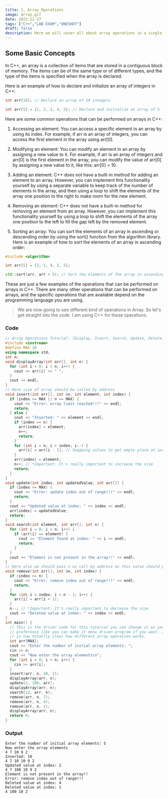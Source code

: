 ```yaml
---
title: 1. Array Operations 
image: Array.gif
date: 2022-12-27
tags: ["C++","LAB EXAM","ONESHOT"]
draft: false
description: Here we will cover all about array operations in a single blog. 
---
```

## Some Basic Concepts
In C++, an array is a collection of items that are stored in a contiguous block of memory. The items can be of the same type or of different types, and the type of the items is specified when the array is declared.

Here is an example of how to declare and initialize an array of integers in C++:
```cpp
int arr[10]; // Declare an array of 10 integers

int arr[5] = {1, 2, 3, 4, 5}; // Declare and initialize an array of 5 integers

```
Here are some common operations that can be performed on arrays in C++:

1. Accessing an element: You can access a specific element in an array by using its index. For example, if arr is an array of integers, you can access the first element in the array using arr[0].

2. Modifying an element: You can modify an element in an array by assigning a new value to it. For example, if arr is an array of integers and arr[0] is the first element in the array, you can modify the value of arr[0] by assigning a new value to it, like this: arr[0] = 10.

3. Adding an element: C++ does not have a built-in method for adding an element to an array. However, you can implement this functionality yourself by using a separate variable to keep track of the number of elements in the array, and then using a loop to shift the elements of the array one position to the right to make room for the new element.

4. Removing an element: C++ does not have a built-in method for removing an element from an array. However, you can implement this functionality yourself by using a loop to shift the elements of the array one position to the left to fill the gap left by the removed element.

5. Sorting an array: You can sort the elements of an array in ascending or descending order by using the sort() function from the algorithm library. Here is an example of how to sort the elements of an array in ascending order: 

```cpp
#include <algorithm>

int arr[5] = {3, 1, 4, 2, 5};

std::sort(arr, arr + 5); // Sort the elements of the array in ascending order
```
These are just a few examples of the operations that can be performed on arrays in C++. There are many other operations that can be performed on arrays, and the specific operations that are available depend on the programming language you are using.

> We are now going to see different kind of operations in Array. So let's get straight into the code. I am using C++ for these operations.
### Code
```cpp
// Array Operations Tutorial: [Display, Insert, Search, Update, Delete]
#include <iostream>
#define MAX 10
using namespace std;
int n;
void displayArray(int arr[], int n) {
  for (int i = 0; i < n; i++) {
    cout << arr[i] << " ";
  }
  cout << endl;
}
// Here size of array should be called by address
void insert(int arr[], int &n, int element, int index) {
  if (index >= MAX || n == MAX) {
    cout << "Error: array limit reached!!!" << endl;
    return;
  } else {
    cout << "Inserted: " << element << endl;
    if (index == n) {
      arr[index] = element;
      n++;
      return;
    }
    for (int i = n; i > index; i--) {
      arr[i] = arr[i - 1]; // Swapping values to get empty place at index
    }
    arr[index] = element;
    n++; // *Important: It's really important to increase the size
    return;
  }
}
void update(int index, int updatedValue, int arr[]) {
  if (index >= MAX) {
    cout << "Error: update index out of range!!!" << endl;
    return;
  }
  cout << "Updated value at index: " << index << endl;
  arr[index] = updatedValue;
  return;
}
void search(int element, int arr[], int n) {
  for (int i = 0; i < n; i++) {
    if (arr[i] == element) {
      cout << "Element found at index: " << i << endl;
      return;
    }
  }
  cout << "Element is not present in the array!!" << endl;
}
// Here also we should pass n as call by address as this value should persist
void remove(int arr[], int &n, int index) {
  if (index >= n) {
    cout << "Error: remove index out of range!!!" << endl;
    return;
  }
  for (int i = index; i < n - 1; i++) {
    arr[i] = arr[i + 1];
  }
  n--; // *Important: It's really important to decrease the size
  cout << "Deleted value at index: " << index << endl;
}
int main() {
  // This is the driver code for this tutorial you can change it as your own
  // preference like you can make it menu driven program if you want. I hope it
  // is now totatlly clear how different array operation works. 
  int arr[MAX];
  cout << "Enter the number of initial array elements: ";
  cin >> n;
  cout << "Now enter the array elements\n";
  for (int i = 0; i < n; i++) {
    cin >> arr[i];
  }
  insert(arr, n, 10, 2);
  displayArray(arr, n);
  update(2, 100, arr);
  displayArray(arr, n);
  search(12, arr, n);
  remove(arr, n, 7);
  remove(arr, n, 4);
  remove(arr, n, 1);
  displayArray(arr, n);
  return 0;
}
```
### Output
```
Enter the number of initial array elements: 5
Now enter the array elements
4 7 10 9 2
Inserted: 10
4 7 10 10 9 2 
Updated value at index: 2
4 7 100 10 9 2 
Element is not present in the array!!
Error: remove index out of range!!!
Deleted value at index: 4
Deleted value at index: 1
4 100 10 2
```
